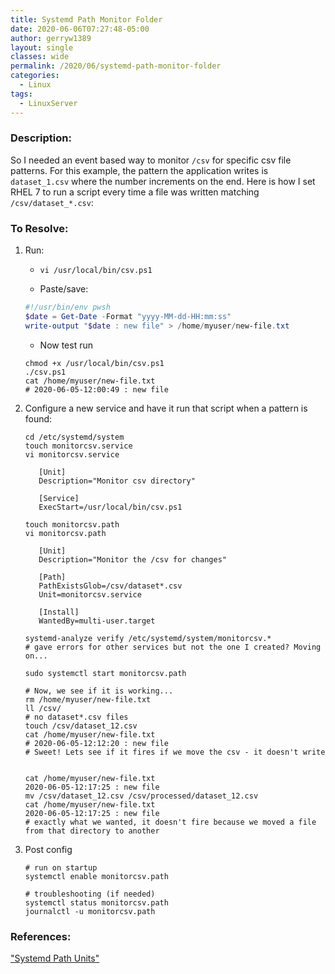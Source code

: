 ```yaml
---
title: Systemd Path Monitor Folder
date: 2020-06-06T07:27:48-05:00
author: gerryw1389
layout: single
classes: wide
permalink: /2020/06/systemd-path-monitor-folder
categories:
  - Linux
tags:
  - LinuxServer
---
```

<!--more-->

### Description:

So I needed an event based way to monitor `/csv` for specific csv file patterns. For this example, the pattern the application writes is `dataset_1.csv` where the number increments on the end. Here is how I set RHEL 7 to run a script every time a file was written matching `/csv/dataset_*.csv`:

### To Resolve:

1. Run:

   - `vi /usr/local/bin/csv.ps1`

   - Paste/save:

   ```powershell
   #!/usr/bin/env pwsh
   $date = Get-Date -Format "yyyy-MM-dd-HH:mm:ss"
   write-output "$date : new file" > /home/myuser/new-file.txt
   ```

   - Now test run

   ```shell
   chmod +x /usr/local/bin/csv.ps1
   ./csv.ps1
   cat /home/myuser/new-file.txt
   # 2020-06-05-12:00:49 : new file
   ```

2. Configure a new service and have it run that script when a pattern is found:

   ```shell
   cd /etc/systemd/system
   touch monitorcsv.service
   vi monitorcsv.service

      [Unit]
      Description="Monitor csv directory"

      [Service]
      ExecStart=/usr/local/bin/csv.ps1

   touch monitorcsv.path
   vi monitorcsv.path

      [Unit]
      Description="Monitor the /csv for changes"

      [Path]
      PathExistsGlob=/csv/dataset*.csv
      Unit=monitorcsv.service

      [Install]
      WantedBy=multi-user.target

   systemd-analyze verify /etc/systemd/system/monitorcsv.*
   # gave errors for other services but not the one I created? Moving on...

   sudo systemctl start monitorcsv.path
   
   # Now, we see if it is working...
   rm /home/myuser/new-file.txt
   ll /csv/
   # no dataset*.csv files
   touch /csv/dataset_12.csv
   cat /home/myuser/new-file.txt
   # 2020-06-05-12:12:20 : new file
   # Sweet! Lets see if it fires if we move the csv - it doesn't write


   cat /home/myuser/new-file.txt
   2020-06-05-12:17:25 : new file
   mv /csv/dataset_12.csv /csv/processed/dataset_12.csv
   cat /home/myuser/new-file.txt
   2020-06-05-12:17:25 : new file
   # exactly what we wanted, it doesn't fire because we moved a file from that directory to another
   ```

3. Post config

   ```shell
   # run on startup
   systemctl enable monitorcsv.path

   # troubleshooting (if needed)
   systemctl status monitorcsv.path
   journalctl -u monitorcsv.path
   ```


### References:

["Systemd Path Units"](https://www.putorius.net/systemd-path-units.html)












